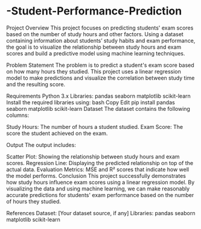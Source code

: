 # -Student-Performance-Prediction

Project Overview
This project focuses on predicting students' exam scores based on the number of study hours and other factors. Using a dataset containing information about students’ study habits and exam performance, the goal is to visualize the relationship between study hours and exam scores and build a predictive model using machine learning techniques.

Problem Statement
The problem is to predict a student's exam score based on how many hours they studied. This project uses a linear regression model to make predictions and visualize the correlation between study time and the resulting score.

Requirements
Python 3.x
Libraries:
pandas
seaborn
matplotlib
scikit-learn
Install the required libraries using:
bash
Copy
Edit
pip install pandas seaborn matplotlib scikit-learn
Dataset
The dataset contains the following columns:

Study Hours: The number of hours a student studied.
Exam Score: The score the student achieved on the exam.


Output
The output includes:

Scatter Plot: Showing the relationship between study hours and exam scores.
Regression Line: Displaying the predicted relationship on top of the actual data.
Evaluation Metrics: MSE and R² scores that indicate how well the model performs.
Conclusion
This project successfully demonstrates how study hours influence exam scores using a linear regression model. By visualizing the data and using machine learning, we can make reasonably accurate predictions for students' exam performance based on the number of hours they studied.

References
Dataset: [Your dataset source, if any]
Libraries:
pandas
seaborn
matplotlib
scikit-learn
